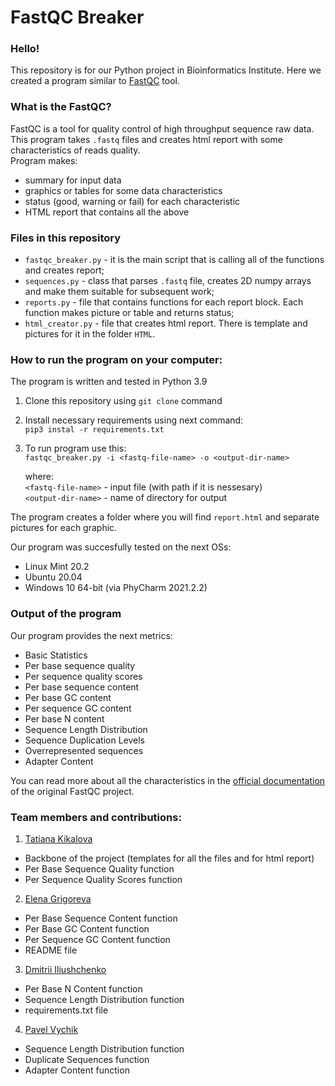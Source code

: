 # FastQC Breaker

### Hello!
This repository is for our Python project in Bioinformatics Institute. Here we created a program similar to [FastQC](https://www.bioinformatics.babraham.ac.uk/projects/fastqc/) tool. 

### What is the FastQC?
FastQC is a tool for quality control of high throughput sequence raw data. This program takes `.fastq` files and creates html report with some characteristics of reads quality.  
Program makes:
- summary for input data
- graphics or tables for some data characteristics
- status (good, warning or fail) for each characteristic
- HTML report that contains all the above

### Files in this repository

- `fastqc_breaker.py` - it is the main script that is calling all of the functions and creates report;  
- `sequences.py` - class that parses `.fastq` file, creates 2D numpy arrays and make them suitable for subsequent work;  
- `reports.py` - file that contains functions for each report block. Each function makes picture or table and returns status;  
- `html_creator.py` - file that creates html report. There is template and pictures for it in the folder `HTML`.

### How to run the program on your computer:

The program is written and tested in Python 3.9

1. Clone this repository using `git clone` command
2. Install necessary requirements using next command:  
``` pip3 instal -r requirements.txt ```
3. To run program use this:  
``` fastqc_breaker.py -i <fastq-file-name> -o <output-dir-name> ```  

    where:  
    `<fastq-file-name>` - input file (with path if it is nessesary)  
    `<output-dir-name>` - name of directory for output

The program creates a folder where you will find `report.html` and separate pictures for each graphic.

Our program was succesfully tested on the next OSs:
- Linux Mint 20.2
- Ubuntu 20.04
- Windows 10 64-bit (via PhyCharm 2021.2.2)

### Output of the program

Our program provides the next metrics:  

- Basic Statistics
- Per base sequence quality
- Per sequence quality scores
- Per base sequence content
- Per base GC content
- Per sequence GC content
- Per base N content
- Sequence Length Distribution
- Sequence Duplication Levels
- Overrepresented sequences
- Adapter Content

You can read more about all the characteristics in the [official documentation](https://www.bioinformatics.babraham.ac.uk/projects/fastqc/Help/3%20Analysis%20Modules/) of the original FastQC project.

### Team members and contributions:
1. [Tatiana Kikalova](https://github.com/Tatiana-kik)
- Backbone of the project (templates for all the files and for html report)
- Per Base Sequence Quality function
- Per Sequence Quality Scores function
2. [Elena Grigoreva](https://github.com/lengrigo)
- Per Base Sequence Content function
- Per Base GC Content function
- Per Sequence GC Content function
- README file
3. [Dmitrii Iliushchenko](https://github.com/DIliushchenko)
- Per Base N Content function
- Sequence Length Distribution function
- requirements.txt file
4. [Pavel Vychik](https://github.com/p-vychik)
- Sequence Length Distribution function
- Duplicate Sequences function
- Adapter Content function
